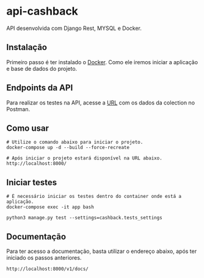 # api-cashback

API desenvolvida com Django Rest, MYSQL e Docker.

## Instalação

Primeiro passo é ter instalado o [Docker](https://www.docker.com/). Como ele iremos iniciar a aplicação e base de 
dados do projeto.

## Endpoints da API
Para realizar os testes na API, acesse a [URL](https://www.postman.com/collections/908cb86663db99f28d0c) com os dados 
da colection no Postman.

## Como usar

```
# Utilize o comando abaixo para iniciar o projeto.
docker-compose up -d --build --force-recreate

# Após iniciar o projeto estará disponível na URL abaixo.
http://localhost:8000/
```

## Iniciar testes
```
# É necessário iniciar os testes dentro do container onde está a aplicação.
docker-compose exec -it app bash

python3 manage.py test --settings=cashback.tests_settings
```

## Documentação

Para ter acesso a documentação, basta utilizar o endereço abaixo, após ter iniciado os passos anteriores.

```
http://localhost:8000/v1/docs/
```